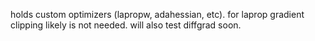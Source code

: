 holds custom optimizers (lapropw, adahessian, etc).
for laprop gradient clipping likely is not needed.
will also test diffgrad soon.
